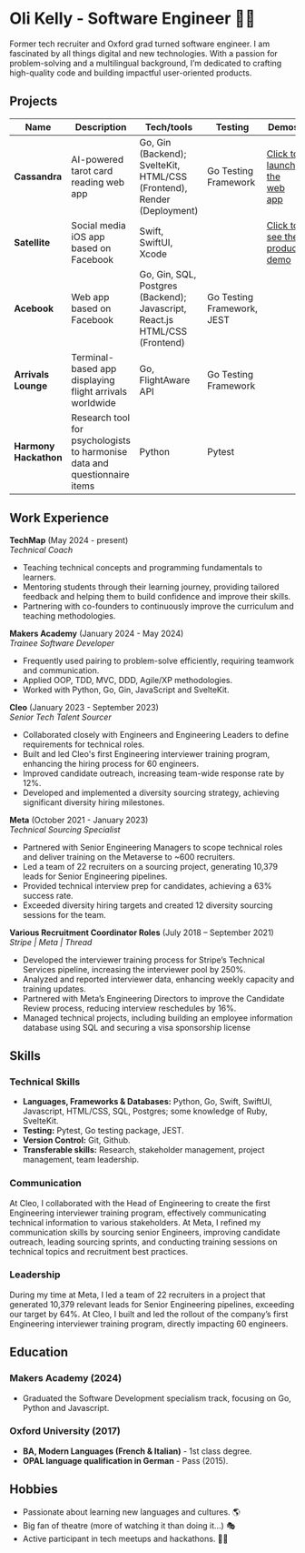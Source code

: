 # Oli Kelly - Software Engineer 👨‍💻

Former tech recruiter and Oxford grad turned software engineer. I am fascinated by all things digital and new technologies. With a passion for problem-solving and a multilingual background, I’m dedicated to crafting high-quality code and building impactful user-oriented products.

## Projects

| Name              | Description                                              | Tech/tools                                | Testing | Demos |
|-------------------|----------------------------------------------------------|-------------------------------------------|---------|-------|
| **Cassandra**     | AI-powered tarot card reading web app                    | Go, Gin (Backend); SvelteKit, HTML/CSS (Frontend), Render (Deployment) | Go Testing Framework | [Click to launch the web app](https://cassandratarot.onrender.com/) |
| **Satellite**     | Social media iOS app based on Facebook                   | Swift, SwiftUI, Xcode                      |  | [Click to see the product demo](https://drive.google.com/file/d/10Uwy-DGlOCl68RqSkdI2djT0GSm-rpU2/view?usp=sharing)        | 
| **Acebook**       | Web app based on Facebook                                | Go, Gin, SQL, Postgres (Backend); Javascript, React.js HTML/CSS (Frontend) | Go Testing Framework, JEST |         |
| **Arrivals Lounge**| Terminal-based app displaying flight arrivals worldwide  | Go, FlightAware API                        | Go Testing Framework |         |
| **Harmony Hackathon** | Research tool for psychologists to harmonise data and questionnaire items | Python                              | Pytest |         |

## Work Experience

**TechMap** (May 2024 - present)  
_Technical Coach_

- Teaching technical concepts and programming fundamentals to learners.
- Mentoring students through their learning journey, providing tailored feedback and helping them to build confidence and improve their skills.
- Partnering with co-founders to continuously improve the curriculum and teaching methodologies.

**Makers Academy** (January 2024 - May 2024)<br>
_Trainee Software Developer_

- Frequently used pairing to problem-solve efficiently, requiring teamwork and communication.
- Applied OOP, TDD, MVC, DDD, Agile/XP methodologies.
- Worked with Python, Go, Gin, JavaScript and SvelteKit.

**Cleo** (January 2023 - September 2023)  
_Senior Tech Talent Sourcer_

- Collaborated closely with Engineers and Engineering Leaders to define requirements for technical roles.
- Built and led Cleo's first Engineering interviewer training program, enhancing the hiring process for 60 engineers.
- Improved candidate outreach, increasing team-wide response rate by 12%.
- Developed and implemented a diversity sourcing strategy, achieving significant diversity hiring milestones.

**Meta** (October 2021 - January 2023)  
_Technical Sourcing Specialist_

- Partnered with Senior Engineering Managers to scope technical roles and deliver training on the Metaverse to ~600 recruiters.
- Led a team of 22 recruiters on a sourcing project, generating 10,379 leads for Senior Engineering pipelines.
- Provided technical interview prep for candidates, achieving a 63% success rate.
- Exceeded diversity hiring targets and created 12 diversity sourcing sessions for the team.

**Various Recruitment Coordinator Roles** (July 2018 – September 2021)  
_Stripe | Meta | Thread_

- Developed the interviewer training process for Stripe’s Technical Services pipeline, increasing the interviewer pool by 250%.
- Analyzed and reported interviewer data, enhancing weekly capacity and training updates.
- Partnered with Meta’s Engineering Directors to improve the Candidate Review process, reducing interview reschedules by 16%.
- Managed technical projects, including building an employee information database using SQL and securing a visa sponsorship license

## Skills

### Technical Skills

- **Languages, Frameworks & Databases:** Python, Go, Swift, SwiftUI, Javascript, HTML/CSS, SQL, Postgres; some knowledge of Ruby, SvelteKit.
- **Testing:** Pytest, Go testing package, JEST.
- **Version Control:** Git, Github.
- **Transferable skills:** Research, stakeholder management, project management, team leadership.

### Communication

At Cleo, I collaborated with the Head of Engineering to create the first Engineering interviewer training program, effectively communicating technical information to various stakeholders. At Meta, I refined my communication skills by sourcing senior Engineers, improving candidate outreach, leading sourcing sprints, and conducting training sessions on technical topics and recruitment best practices.

### Leadership

During my time at Meta, I led a team of 22 recruiters in a project that generated 10,379 relevant leads for Senior Engineering pipelines, exceeding our target by 64%. At Cleo, I built and led the rollout of the company’s first Engineering interviewer training program, directly impacting 60 engineers.

## Education

### Makers Academy (2024)

- Graduated the Software Development specialism track, focusing on Go, Python and Javascript. 

### Oxford University (2017)

- **BA, Modern Languages (French & Italian)** - 1st class degree.
- **OPAL language qualification in German** - Pass (2015).

## Hobbies

- Passionate about learning new languages and cultures. 🌎
- Big fan of theatre (more of watching it than doing it...) 🎭
- Active participant in tech meetups and hackathons. 👨‍💻


